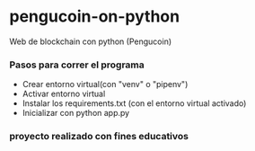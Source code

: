 # pengucoin-on-python

Web de blockchain con python (Pengucoin)


### Pasos para correr el programa

- Crear entorno virtual(con "venv" o "pipenv")
- Activar entorno virtual
- Instalar los requirements.txt (con el entorno virtual activado)
- Inicializar con python app.py

### proyecto realizado con fines educativos
